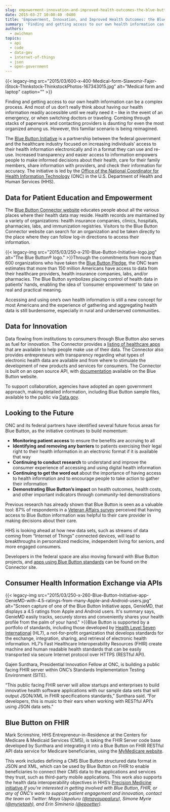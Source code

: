 ```yaml
---
slug: empowerment-innovation-and-improved-health-outcomes-the-blue-button-initiative
date: 2015-03-27 10:00:40 -0400
title: 'Empowerment, Innovation, and Improved Health Outcomes: the Blue Button Initiative'
summary: 'Finding and getting access to our own health information can be a complex process. And most of us don’t really think about having our health information readily accessible until we really need it &ndash; like in the event of an emergency, or when switching doctors or traveling. Combing through stacks of paperwork and contacting providers'
authors:
  - awichman
topics:
  - api
  - code
  - data-gov
  - internet-of-things
  - json
  - open-government
---
```


{{< legacy-img src="2015/03/600-x-400-Medical-form-Slawomir-Fajer-iStock-Thinkstock-ThinkstockPhotos-167343015.jpg" alt="Medical form and laptop" caption="" >}} 

Finding and getting access to our own health information can be a complex process. And most of us don’t really think about having our health information readily accessible until we really need it – like in the event of an emergency, or when switching doctors or traveling. Combing through stacks of paperwork and contacting providers is daunting for even the most organized among us. However, this familiar scenario is being reimagined.

The [Blue Button Initiative](http://www.healthit.gov/patients-families/blue-button/about-blue-button) is a partnership between the federal government and the healthcare industry focused on increasing individuals’ access to their health information electronically and in a format they can use and re-use. Increased transparency and easier access to information empowers people to make informed decisions about their health, care for their family members, share information with providers, and check their information for accuracy. The initiative is led by the [Office of the National Coordinator for Health Information Technology](http://www.healthit.gov/newsroom/about-onc) (ONC) in the U.S. Department of Health and Human Services (HHS).

## Data for Patient Education and Empowerment

The [Blue Button Connector website](http://bluebuttonconnector.healthit.gov/) educates people about all the various places where their health data may reside. Health records are maintained by a variety of organizations: health insurance companies, clinics, hospitals, pharmacies, labs, and immunization registries. Visitors to the Blue Button Connector website can search for an organization and be taken directly to the place where they can follow log-in directions to access their information.

{{< legacy-img src="2015/03/250-x-210-Blue-Button-Initiative-logo.jpg" alt="The Blue Button® logo." >}}Through the commitments from more than 600 organizations who have taken the [Blue Button Pledge](http://www.healthit.gov/patients-families/pledge-info), the ONC team estimates that more than 150 million Americans have access to data from their healthcare providers, health insurance companies, labs, and/or pharmacies. The Blue Button symbolizes placing control of health data in patients’ hands, enabling the idea of ‘consumer empowerment’ to take on real and practical meaning.

Accessing and using one’s own health information is still a new concept for most Americans and the experience of gathering and aggregating health data is still burdensome, especially in rural and underserved communities.

## Data for Innovation

Data flowing from institutions to consumers through Blue Button also serves as fuel for innovation. The Connector provides a [listing of healthcare apps](http://bluebuttonconnector.healthit.gov/apps/) that are available to help people make use of their data. The Connector also provides entrepreneurs with transparency regarding what types of electronic health data are available and from where to stimulate the development of new products and services for consumers. The Connector is built on an open source API, with [documentation](http://bluebuttonconnector.healthit.gov/developers/) available on the Blue Button website.

To support collaboration, agencies have adopted an open government approach, making detailed information, including Blue Button sample files, available to the public via [Data.gov](http://www.data.gov/).

## Looking to the Future

ONC and its federal partners have identified several future focus areas for Blue Button, as the initiative continues to build momentum:

  * **Monitoring patient access** to ensure the benefits are accruing to all
  * **Identifying and removing any barriers** to patients exercising their legal right to their health information in an electronic format if it is available that way
  * **Continuing to conduct research** to understand and improve the consumer experience of accessing and using digital health information
  * **Continuing to get the word out** about the importance of having access to health information and to encourage people to take action to gather their information
  * **Demonstrating Blue Button’s impact** on health outcomes, health costs, and other important indicators through community-led demonstrations

Previous research has already shown that Blue Button is seen as a valuable tool: 87% of respondents in a [Veteran Affairs survey](http://www.hsrd.research.va.gov/research/abstracts.cfm?Project_ID=2141701657) perceived that having access to Blue Button information was helpful to their care provider in making decisions about their care.

HHS is looking ahead at how new data sets, such as streams of data coming from “Internet of Things” connected devices, will lead to breakthroughs in personalized medicine, independent living for seniors, and more engaged consumers.

Developers in the federal space are also moving forward with Blue Button projects, and [apps using Blue Button standards](http://bluebuttonconnector.healthit.gov/apps/) can be found on the Connector site.

## Consumer Health Information Exchange via APIs

{{< legacy-img src="2015/03/250-x-260-Blue-Button-Initiative-app-GenieMD-with-4.5-ratings-from-many-Apple-and-Android-users.jpg" alt="Screen capture of one of the Blue Button Initiative apps, GenieMD, that displays a 4.5 ratings from Apple and Android users. It's summary says, GenieMD easily tracks, securely stores and conveniently shares your health profile from the palm of your hand." >}}Blue Button is supported by a portfolio of standards, including those developed by [Health Level Seven International](http://www.hl7.org/index.cfm) (HL7), a not-for-profit organization that develops standards for the exchange, integration, sharing, and retrieval of electronic health information. HL7’s Fast Healthcare Interoperability Resources (FHIR) create machine and human readable health standards that can be easily transported via secure Internet protocol over HTTPS (RESTful API).

Gajen Sunthara, Presidential Innovation Fellow at ONC, is building a public facing FHIR server within ONC’s Standards Implementation Testing Environment (SITE).

“This public facing FHIR server will allow startups and enterprises to build innovative health software applications with our sample data sets that will output JSON/XML in FHIR specifications standards,” Sunthara said. “For developers, this is music to their ears when working with RESTful API’s using JSON data sets.”

## Blue Button on FHIR

Mark Scrimshire, HHS Entrepreneur-in-Residence at the Centers for Medicare & Medicaid Services (CMS), is taking the FHIR Server code base developed by Sunthara and integrating it into a Blue Button on FHIR RESTful API data service for Medicare beneficiaries, using the [MyMedicare website](https://www.mymedicare.gov/).

This work includes defining a CMS Blue Button structured data format in JSON and XML, which can be used by Blue Button on FHIR to enable beneficiaries to connect their CMS data to the applications and services they trust, such as third-party mobile applications. This work also supports the health data interoperability objectives in HHS’s [Precision Medicine initiative](http://www.nih.gov/precisionmedicine/)._If you’re interested in getting involved with Blue Button, FHIR, or any of ONC’s work to support patient engagement and innovation, contact the team on Twitter: Maya Uppaluru ([@mayauppaluru](https://twitter.com/@mayauppaluru)), Simone Myrie ([@myrietash](https://twitter.com/@MyrieTash)), and Erin Siminerio ([@epoetter](https://twitter.com/@epoetter))._